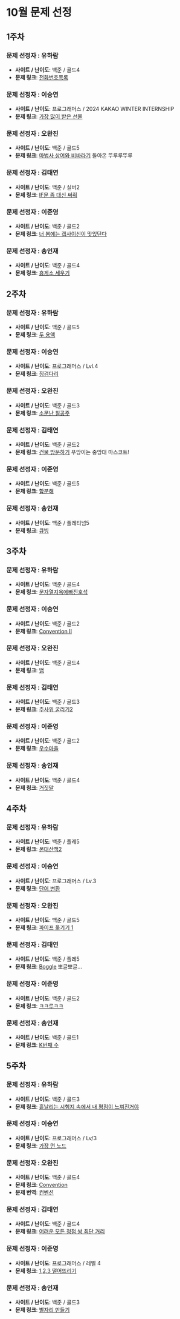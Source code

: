 # 10월 문제 선정

## 1주차

### 문제 선정자 : 유하람
- **사이트 / 난이도**: 백준 / 골드4
- **문제 링크**: [전화번호목록](https://www.acmicpc.net/problem/5052)

### 문제 선정자 : 이승연
- **사이트 / 난이도**: 프로그래머스 / 2024 KAKAO WINTER INTERNSHIP
- **문제 링크**: [가장 많이 받은 선물](https://school.programmers.co.kr/learn/courses/30/lessons/258712)

### 문제 선정자 : 오완진
- **사이트 / 난이도**: 백준 / 골드5
- **문제 링크**: [마법사 상어와 비바라기](https://www.acmicpc.net/problem/21610) 돌아온 뚜루루뚜루

### 문제 선정자 : 김태연
- **사이트 / 난이도**: 백준 / 실버2
- **문제 링크**: [IF문 좀 대신 써줘](https://www.acmicpc.net/problem/19637)

### 문제 선정자 : 이준영
- **사이트 / 난이도**: 백준 / 골드2
- **문제 링크**: [너 봄에는 캡사이신이 맛있단다](https://www.acmicpc.net/problem/15824)

### 문제 선정자 : 송인재
- **사이트 / 난이도**: 백준 / 골드4
- **문제 링크**: [휴게소 세우기](https://www.acmicpc.net/problem/1477)


## 2주차

### 문제 선정자 : 유하람
- **사이트 / 난이도**: 백준 / 골드5
- **문제 링크**: [두 용액](https://www.acmicpc.net/problem/2470)

### 문제 선정자 : 이승연
- **사이트 / 난이도**: 프로그래머스 / Lvl.4
- **문제 링크**: [징검다리](https://school.programmers.co.kr/learn/courses/30/lessons/43236?language=java)

### 문제 선정자 : 오완진
- **사이트 / 난이도**: 백준 / 골드3
- **문제 링크**: [소문난 칠공주](https://www.acmicpc.net/problem/1941)

### 문제 선정자 : 김태연
- **사이트 / 난이도**: 백준 / 골드2
- **문제 링크**: [건물 방문하기](https://www.acmicpc.net/problem/29760) 푸앙이는 중앙대 마스코트!

### 문제 선정자 : 이준영
- **사이트 / 난이도**: 백준 / 골드5
- **문제 링크**: [합분해](https://www.acmicpc.net/problem/2225)

### 문제 선정자 : 송인재
- **사이트 / 난이도**: 백준 / 플레티넘5
- **문제 링크**: [큐빙](https://www.acmicpc.net/problem/5373)


## 3주차

### 문제 선정자 : 유하람
- **사이트 / 난이도**: 백준 / 골드4
- **문제 링크**: [문자열지옥에빠진호석](https://www.acmicpc.net/problem/20166)

### 문제 선정자 : 이승연
- **사이트 / 난이도**: 백준 / 골드2
- **문제 링크**: [Convention II](https://www.acmicpc.net/problem/16767)

### 문제 선정자 : 오완진
- **사이트 / 난이도**: 백준 / 골드4
- **문제 링크**: [뱀](https://www.acmicpc.net/problem/3190)

### 문제 선정자 : 김태연
- **사이트 / 난이도**: 백준 / 골드3
- **문제 링크**: [주사위 굴리기2](https://www.acmicpc.net/problem/23288)

### 문제 선정자 : 이준영
- **사이트 / 난이도**: 백준 / 골드2
- **문제 링크**: [우수마을](https://www.acmicpc.net/problem/1949)

### 문제 선정자 : 송인재
- **사이트 / 난이도**: 백준 / 골드4
- **문제 링크**: [거짓말](https://www.acmicpc.net/problem/1043)


## 4주차

### 문제 선정자 : 유하람
- **사이트 / 난이도**: 백준 / 플레5
- **문제 링크**: [본대산책2](https://www.acmicpc.net/problem/12850)

### 문제 선정자 : 이승연
- **사이트 / 난이도**: 프로그래머스 / Lv.3
- **문제 링크**: [단어 변환](https://school.programmers.co.kr/learn/courses/30/lessons/43163)

### 문제 선정자 : 오완진
- **사이트 / 난이도**: 백준 / 골드5
- **문제 링크**: [파이프 옮기기 1](https://www.acmicpc.net/problem/17070)

### 문제 선정자 : 김태연
- **사이트 / 난이도**: 백준 / 플레5
- **문제 링크**: [Boggle](https://www.acmicpc.net/problem/9202) 뽀글뽀글...

### 문제 선정자 : 이준영
- **사이트 / 난이도**: 백준 / 골드2
- **문제 링크**: [ㅋㅋ루ㅋㅋ](https://www.acmicpc.net/problem/20442)

### 문제 선정자 : 송인재
- **사이트 / 난이도**: 백준 / 골드1
- **문제 링크**: [K번째 수](https://www.acmicpc.net/problem/1300)


## 5주차

### 문제 선정자 : 유하람
- **사이트 / 난이도**: 백준 / 골드3
- **문제 링크**: [흩날리는 시험지 속에서 내 평점이 느껴진거야](https://www.acmicpc.net/problem/17951)

### 문제 선정자 : 이승연
- **사이트 / 난이도**: 프로그래머스 / Lv/3
- **문제 링크**: [가장 먼 노드](https://school.programmers.co.kr/learn/courses/30/lessons/49189)

### 문제 선정자 : 오완진
- **사이트 / 난이도**: 백준 / 골드4
- **문제 링크**: [Convention](https://www.acmicpc.net/problem/16766)
- **문제 번역**: [컨벤션](https://github.com/ssafy-12-seoul-8/SWEET_POTATOES/issues/23)

### 문제 선정자 : 김태연
- **사이트 / 난이도**: 백준 / 골드4
- **문제 링크**: [어려운 모든 정점 쌍 최단 거리](https://www.acmicpc.net/problem/23324)

### 문제 선정자 : 이준영
- **사이트 / 난이도**: 프로그래머스 / 레벨 4
- **문제 링크**: [1,2,3 떨어뜨리기](https://school.programmers.co.kr/learn/courses/30/lessons/150364)

### 문제 선정자 : 송인재
- **사이트 / 난이도**: 백준 / 골드3
- **문제 링크**: [별자리 만들기](https://www.acmicpc.net/problem/4386)
